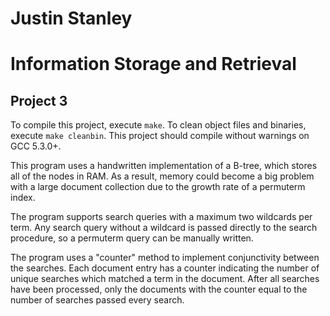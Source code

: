 # Justin Stanley
# Information Storage and Retrieval
## Project 3

To compile this project, execute `make`. To clean object files and binaries, execute `make cleanbin`.
This project should compile without warnings on GCC 5.3.0+.

This program uses a handwritten implementation of a B-tree, which stores all of the nodes in RAM.
As a result, memory could become a big problem with a large document collection due to the growth rate of a permuterm index.

The program supports search queries with a maximum two wildcards per term.
Any search query without a wildcard is passed directly to the search procedure, so a permuterm query can be manually written.

The program uses a "counter" method to implement conjunctivity between the searches. Each document entry has a counter indicating the number of unique searches which matched a term in the document. After all searches have been processed, only the documents with the counter equal to the number of searches passed every search.
